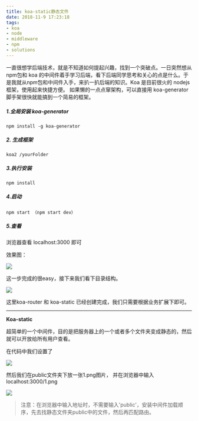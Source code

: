 ```yaml
---
title: koa-static静态文件
date: 2018-11-9 17:23:18
tags:
- koa
- node
- middleware
- npm
- solutions
---
```


一直很想学后端技术，就是不知道如何提起兴趣，找到一个突破点。一日突然想从npm包和 koa 的中间件着手学习后端，看下后端同学思考和关心的点是什么。于是我就从npm包和中间件入手，来扒一扒后端的知识。Koa 是目前很火的 nodejs 框架，使用起来快捷方便。 如果懒的一点点窜架构，可以直接用  koa-generator脚手架很快就能搞到一个简易的框架。

 

##### 1.全局安装 koa-generator
```
npm install -g koa-generator
```
 

##### 2. 生成框架
```n
koa2 /yourFolder
```
 

##### 3.执行安装
```
npm install
```
 

##### 4.启动
```
npm start （npm start dev）
```
 

##### 5.查看

浏览器查看 localhost:3000 即可

 
效果图：

![](static1.png)

 

这一步完成的很easy，接下来我们看下目录结构。

![](static2.png)


这里koa-router 和 koa-static 已经创建完成，我们只需要根据业务扩展下即可。

---
**Koa-static**

超简单的一个中间件，目的是把服务器上的一个或者多个文件夹变成静态的，然后就可以开放给所有用户查看。

在代码中我们设置了

![](static3.png)

然后我们在public文件夹下放一张1.png图片， 并在浏览器中输入 localhost:3000/1.png

![](static4.png)

> 注意：在浏览器中输入地址时，不需要输入'public'，安装中间件加载顺序，先去找静态文件夹public中的文件，然后再匹配路由。
